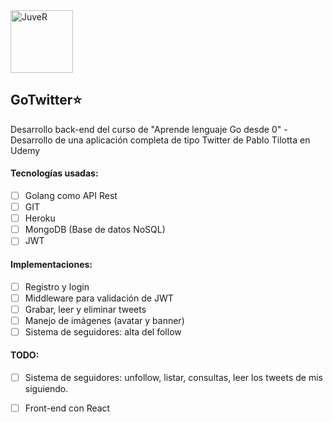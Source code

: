 <img src="https://images.emojiterra.com/google/android-11/512px/1f426.png" alt="JuveR" width="100px">

## GoTwitter⭐
Desarrollo back-end del curso de "Aprende lenguaje Go desde 0" - Desarrollo de una aplicación completa de tipo Twitter de Pablo Tilotta en Udemy


#### Tecnologías usadas:
- [ ] Golang como API Rest
- [ ] GIT
- [ ] Heroku
- [ ] MongoDB (Base de datos NoSQL)
- [ ] JWT

#### Implementaciones:
- [ ] Registro y login
- [ ] Middleware para validación de JWT
- [ ] Grabar, leer y eliminar tweets
- [ ] Manejo de imágenes (avatar y banner)
- [ ] Sistema de seguidores: alta del follow

#### TODO:
- [ ] Sistema de seguidores: unfollow, listar, consultas, leer los tweets de mis siguiendo. 
- [ ] Front-end con React 

